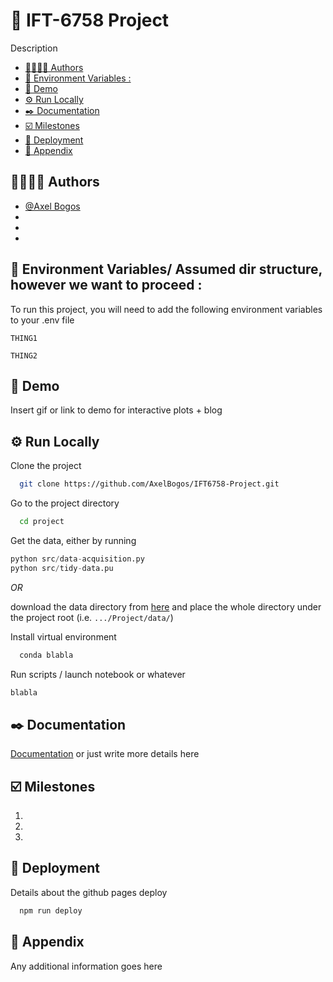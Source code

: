 # 🏒 IFT-6758 Project

Description

- [👩‍🔬👨‍🔬 Authors](#-authors)
- [📐 Environment Variables :](#-environment-variables-)
- [👀️ Demo](#️-demo)
- [⚙️ Run Locally](#️-run-locally)
- [✒️ Documentation](#️-documentation)
- [☑️ Milestones](#️-milestones)
- [📡 Deployment](#-deployment)
- [🔨 Appendix](#-appendix)

## 👩‍🔬👨‍🔬 Authors[](https://)

- [@Axel Bogos](https://www.github.com/AxelBogos)
-
-
-

## 📐 Environment Variables/ Assumed dir structure, however we want to proceed :

To run this project, you will need to add the following environment variables to your .env file

`THING1`

`THING2`

## 👀️ Demo

Insert gif or link to demo for interactive plots + blog

## ⚙️ Run Locally

Clone the project

```bash
  git clone https://github.com/AxelBogos/IFT6758-Project.git
```

Go to the project directory

```bash
  cd project
```

Get the data, either by running

```python
python src/data-acquisition.py
python src/tidy-data.pu
```

*OR*

download the data directory from [here](https://drive.google.com/drive/folders/1joAB2DbjVjC8eyHsURIbO9qqR5ZJNXZL?usp=sharing) and place the whole directory under the project root (i.e. ```.../Project/data/```)

Install virtual environment

```bash
  conda blabla
```

Run scripts / launch notebook or whatever

```bash
blabla
```

## ✒️ Documentation

[Documentation](https://linktodocumentation) or just write more details here

## ☑️ Milestones

1. [](https://)
2. [](https://)
3.

## 📡 Deployment

Details about the github pages deploy

```bash
  npm run deploy
```

## 🔨 Appendix

Any additional information goes here
